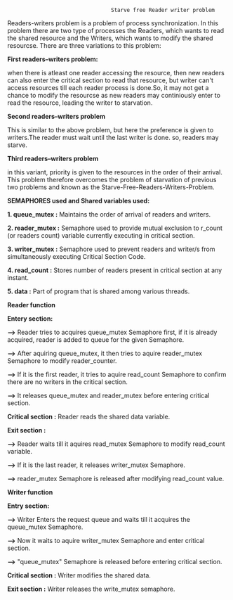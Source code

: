                                      Starve free Reader writer problem
                                      
Readers-writers problem is a problem of process synchronization. In this problem there are two type of processes the Readers, which wants to read the shared resource and the Writers, which wants to modify the shared resourcse. There are three variations to this problem:

__First readers–writers problem:__

when there is atleast one reader accessing the resource, then new readers can also enter the critical section to read that resource, but writer can't access resources till each reader process is done.So, it may not get a chance to modify the resourcse as new readers may continiously enter to read the resource, leading the writer to starvation.

__Second readers–writers problem__

This is similar to the above problem, but here the preference is given to writers.The reader must wait until the last writer is done. so, readers may starve.

__Third readers–writers problem__

in this variant, priority is given to the resources in the order of their arrival. This problem therefore overcomes the problem of starvation of previous two problems and known as the Starve-Free-Readers-Writers-Problem.

__SEMAPHORES used and Shared variables used:__

**1. queue_mutex :** Maintains the order of arrival of readers and writers.

**2. reader_mutex :** Semaphore used to provide mutual exclusion to r_count (or readers count) variable currently executing in critical section.

**3. writer_mutex :** Semaphore used to prevent readers and writer/s from simultaneously executing Critical Section Code.

**4. read_count :**  Stores number of readers present in critical section at any instant.

**5. data :** Part of program that is shared among various threads.

__Reader function__

**Entery section:**

**-->** Reader tries to acquires queue_mutex Semaphore first, if it is already acquired, reader is added to queue for the given Semaphore.

**-->** After aquiring queue_mutex, it then tries to aquire reader_mutex Semaphore to modify reader_counter.

**-->** If it is the first reader, it tries to aquire read_count Semaphore to confirm there are no writers in the critical section.

**-->** It releases queue_mutex and reader_mutex before entering critical section.

**Critical section :** Reader reads the shared data variable.

__Exit section :__


**-->** Reader waits till it aquires read_mutex Semaphore to modify read_count variable.

**-->** If it is the last reader, it releases writer_mutex Semaphore.

**-->** reader_mutex Semaphore is released after modifying read_count value.

__Writer function__

**Entry section:**

**-->** Writer Enters the request queue and waits till it acquires the queue_mutex Semaphore.

**-->** Now it waits to aquire writer_mutex Semaphore and enter critical section.

**-->** "queue_mutex" Semaphore is released before entering critical section.

__Critical section :__  Writer modifies the shared data.

__Exit section :__ Writer releases the write_mutex semaphore.


